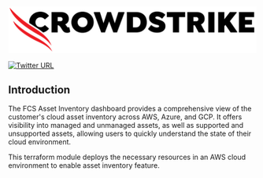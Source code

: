 ![CrowdStrike Asset Inventory terraform module](https://raw.githubusercontent.com/CrowdStrike/falconpy/main/docs/asset/cs-logo.png)

[![Twitter URL](https://img.shields.io/twitter/url?label=Follow%20%40CrowdStrike&style=social&url=https%3A%2F%2Ftwitter.com%2FCrowdStrike)](https://twitter.com/CrowdStrike)<br/>

## Introduction

The FCS Asset Inventory dashboard provides a comprehensive view of the customer's cloud asset inventory across AWS, Azure, and GCP. It offers visibility into managed and unmanaged assets, as well as supported and unsupported assets, allowing users to quickly understand the state of their cloud environment.


This terraform module deploys the necessary resources in an AWS cloud environment to enable asset inventory feature.
